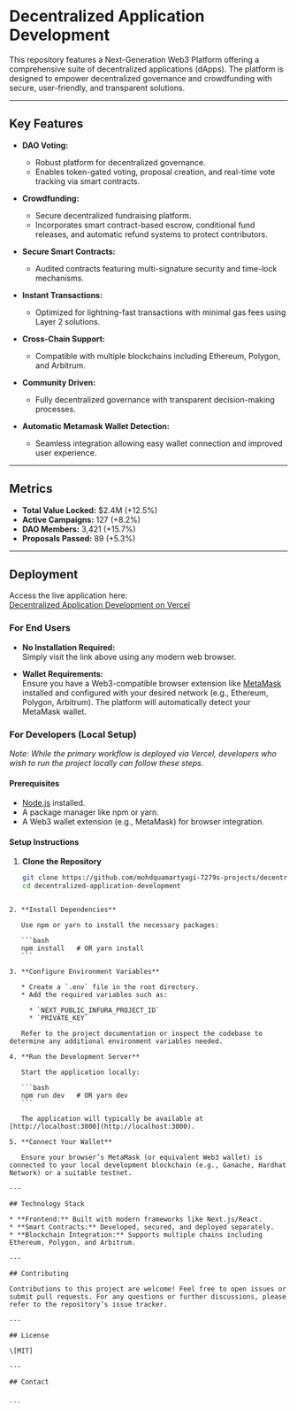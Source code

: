 
# Decentralized Application Development

This repository features a Next-Generation Web3 Platform offering a comprehensive suite of decentralized applications (dApps). The platform is designed to empower decentralized governance and crowdfunding with secure, user-friendly, and transparent solutions.

---

## Key Features

- **DAO Voting:**  
  - Robust platform for decentralized governance.
  - Enables token-gated voting, proposal creation, and real-time vote tracking via smart contracts.

- **Crowdfunding:**  
  - Secure decentralized fundraising platform.
  - Incorporates smart contract-based escrow, conditional fund releases, and automatic refund systems to protect contributors.

- **Secure Smart Contracts:**  
  - Audited contracts featuring multi-signature security and time-lock mechanisms.

- **Instant Transactions:**  
  - Optimized for lightning-fast transactions with minimal gas fees using Layer 2 solutions.

- **Cross-Chain Support:**  
  - Compatible with multiple blockchains including Ethereum, Polygon, and Arbitrum.

- **Community Driven:**  
  - Fully decentralized governance with transparent decision-making processes.

- **Automatic Metamask Wallet Detection:**  
  - Seamless integration allowing easy wallet connection and improved user experience.

---

## Metrics

- **Total Value Locked:** $2.4M (+12.5%)
- **Active Campaigns:** 127 (+8.2%)
- **DAO Members:** 3,421 (+15.7%)
- **Proposals Passed:** 89 (+5.3%)

---

## Deployment

Access the live application here:  
[Decentralized Application Development on Vercel](https://vercel.com/mohdquamartyagi-7279s-projects/decentralized-application-development)

### For End Users

- **No Installation Required:**  
  Simply visit the link above using any modern web browser.
  
- **Wallet Requirements:**  
  Ensure you have a Web3-compatible browser extension like [MetaMask](https://metamask.io/) installed and configured with your desired network (e.g., Ethereum, Polygon, Arbitrum). The platform will automatically detect your MetaMask wallet.

### For Developers (Local Setup)

*Note: While the primary workflow is deployed via Vercel, developers who wish to run the project locally can follow these steps.*

#### Prerequisites

- [Node.js](https://nodejs.org/) installed.
- A package manager like npm or yarn.
- A Web3 wallet extension (e.g., MetaMask) for browser integration.

#### Setup Instructions

1. **Clone the Repository**

   ```bash
   git clone https://github.com/mohdquamartyagi-7279s-projects/decentralized-application-development.git
   cd decentralized-application-development
````

2. **Install Dependencies**

   Use npm or yarn to install the necessary packages:

   ```bash
   npm install   # OR yarn install
   ```

3. **Configure Environment Variables**

   * Create a `.env` file in the root directory.
   * Add the required variables such as:

     * `NEXT_PUBLIC_INFURA_PROJECT_ID`
     * `PRIVATE_KEY`

   Refer to the project documentation or inspect the codebase to determine any additional environment variables needed.

4. **Run the Development Server**

   Start the application locally:

   ```bash
   npm run dev   # OR yarn dev
   ```

   The application will typically be available at [http://localhost:3000](http://localhost:3000).

5. **Connect Your Wallet**

   Ensure your browser’s MetaMask (or equivalent Web3 wallet) is connected to your local development blockchain (e.g., Ganache, Hardhat Network) or a suitable testnet.

---

## Technology Stack

* **Frontend:** Built with modern frameworks like Next.js/React.
* **Smart Contracts:** Developed, secured, and deployed separately.
* **Blockchain Integration:** Supports multiple chains including Ethereum, Polygon, and Arbitrum.

---

## Contributing

Contributions to this project are welcome! Feel free to open issues or submit pull requests. For any questions or further discussions, please refer to the repository’s issue tracker.

---

## License

\[MIT]

---

## Contact


```


